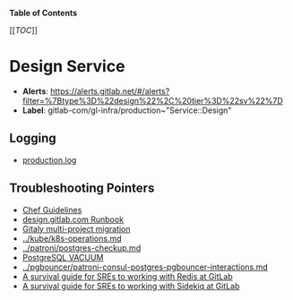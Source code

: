 <!-- MARKER: do not edit this section directly. Edit services/service-catalog.yml then run scripts/generate-docs -->

**Table of Contents**

[[_TOC_]]

# Design Service

* **Alerts**: <https://alerts.gitlab.net/#/alerts?filter=%7Btype%3D%22design%22%2C%20tier%3D%22sv%22%7D>
* **Label**: gitlab-com/gl-infra/production~"Service::Design"

## Logging

* [production.log](/var/log/version/)

## Troubleshooting Pointers

* [Chef Guidelines](../config_management/chef-guidelines.md)
* [design.gitlab.com Runbook](design-gitlab-com.md)
* [Gitaly multi-project migration](../gitaly/multi-proect-migration.md)
* [../kube/k8s-operations.md](../kube/k8s-operations.md)
* [../patroni/postgres-checkup.md](../patroni/postgres-checkup.md)
* [PostgreSQL VACUUM](../patroni/postgresql-vacuum.md)
* [../pgbouncer/patroni-consul-postgres-pgbouncer-interactions.md](../pgbouncer/patroni-consul-postgres-pgbouncer-interactions.md)
* [A survival guide for SREs to working with Redis at GitLab](../redis/redis-survival-guide-for-sres.md)
* [A survival guide for SREs to working with Sidekiq at GitLab](../sidekiq/sidekiq-survival-guide-for-sres.md)
<!-- END_MARKER -->

<!-- ## Summary -->

<!-- ## Architecture -->

<!-- ## Performance -->

<!-- ## Scalability -->

<!-- ## Availability -->

<!-- ## Durability -->

<!-- ## Security/Compliance -->

<!-- ## Monitoring/Alerting -->

<!-- ## Links to further Documentation -->
